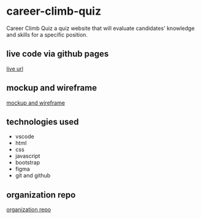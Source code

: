 # career-climb-quiz

Career Climb Quiz a quiz website that will evaluate candidates' knowledge and skills for a specific position.

## live code via github pages

[live url](https://faresmohalhel.github.io/career-climb-quiz-project/)

## mockup and wireframe

[mockup and wireframe](https://www.figma.com/file/TUOIMfyykxu4TbZQvcAfbL/CCQ---wireframe%2Fmockup?node-id=25-58&t=a62CkK0AIr56uQl5-0)


## technologies used

- vscode
- html
- css
- javascript
- bootstrap
- figma
- git and github

## organization repo

[organization repo](https://github.com/ZarqaC2P3G3/career-climb-quiz)
